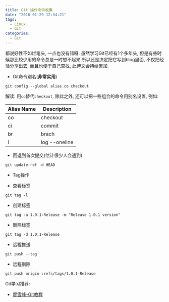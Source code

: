 ```yaml
---
title: Git 操作命令收集
date: "2016-01-29 12:34:21"
tags: 
  - Linux
  - Git
categories:
  - Git
---
```


都说好性不如烂笔头, 一点也没有错呀. 虽然学习Git已经有1个多年头, 但是有些时候那比较少用的命令总是一时想不起来.所以还是决定把它写到blog里面, 不仅把经验分享出去, 而且也便于自己查找, 此博文会持续累加.

<!-- more -->

* Git命令别名(**非常实用**)

```
git config --global alias.co checkout
```
解读: 用`co`替代`checkout`, 除此之外, 还可以把一些组合的命令用别名设置, 例如: 

| Alias Name | Description |
| --- | --- |
| co | checkout |
| ci | commit |
| br | brach |
| l | log --oneline |


* 回退到首次提交(估计很少人会遇到)

```
git update-ref -d HEAD
```

* Tag操作

*  查看标签

```
git tag -l
```

*  创建标签

```
git tag -a 1.0.1-Release -m "Release 1.0.1 version"
```

*  删除标签

```
git tag -d 1.0.1-Release
```

*  远程推送

```
git push --tag
```

*  远程删除

```
git push origin :refs/tags/1.0.1-Release
```





Git学习推荐:

- [廖雪峰-Git教程](http://www.liaoxuefeng.com/wiki/0013739516305929606dd18361248578c67b8067c8c017b000)